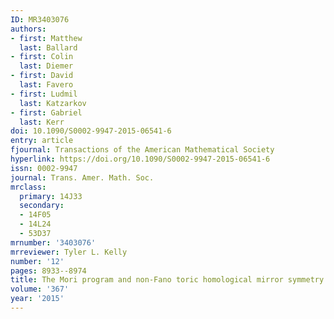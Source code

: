 ```yaml
---
ID: MR3403076
authors:
- first: Matthew
  last: Ballard
- first: Colin
  last: Diemer
- first: David
  last: Favero
- first: Ludmil
  last: Katzarkov
- first: Gabriel
  last: Kerr
doi: 10.1090/S0002-9947-2015-06541-6
entry: article
fjournal: Transactions of the American Mathematical Society
hyperlink: https://doi.org/10.1090/S0002-9947-2015-06541-6
issn: 0002-9947
journal: Trans. Amer. Math. Soc.
mrclass:
  primary: 14J33
  secondary:
  - 14F05
  - 14L24
  - 53D37
mrnumber: '3403076'
mrreviewer: Tyler L. Kelly
number: '12'
pages: 8933--8974
title: The Mori program and non-Fano toric homological mirror symmetry
volume: '367'
year: '2015'
---
```

